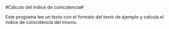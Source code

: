 #Cálculo del índice de coincidencia#

Este programa lee un texto con el formato del texto de ejemplo y calcula el índice de coincidencia del mismo.
